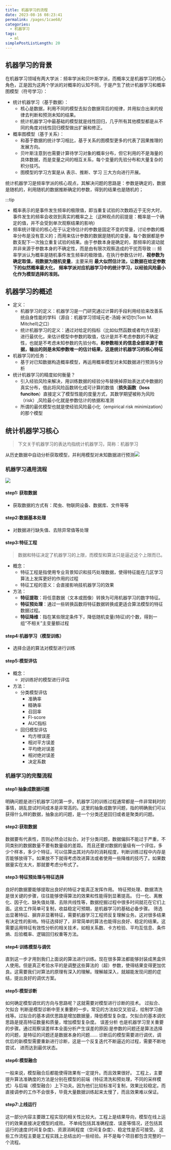 ```yaml
---
title: 机器学习的流程
date: 2023-08-16 08:23:41
permalink: /pages/1cae68/
categories:
  - 机器学习
tags:
  - ml
simplePostListLength: 20
---
```

## 机器学习的背景
在机器学习领域有两大学派：频率学派和贝叶斯学派，而概率又是机器学习的核心角色，正是因为这两个学派的对概率的认知不同，于是产生了统计机器学习和概率图模型（符号学习）：

- 统计机器学习（基于数据）：
   - 核心是数据，利用不同的模型去拟合数据背后的规律，并用拟合出来的规律去判断和预测未知的结果。
   - 统计机器学习中最基础的模型就是线性回归，几乎所有其他模型都是从不同的角度对线性回归模型做出扩展和修正。
- 概率图模型（基于关系）：
   - 和基于数据的统计学习相比，基于关系的图模型更多的代表了因果推理的发展方向。
   - 贝叶斯注意到也需要计算待学习对象的概率分布，但它利用的不是海量的具体数据，而是变量之间的相互关系，每个变量的先验分布和大量复杂的积分技巧。
   - 图模型的学习方案是从 表示、推断、学习 三大方向进行开展。

统计机器学习是频率学派的核心观点，其解决问题的思路是：参数是确定的，数据是随机的，利用随机的数据推断确定的参数，得到的结果也是随机的；

:::tip

- 概率表示的是事件发生频率的极限值，即当重复试验的次数趋近于无穷大时，事件发生的频率会收敛到真实的概率之上（这种观点的前提是：概率是一个确定的值，并不会受到单次观察结果的影响）
- 频率统计理论的核心在于认定待估计的参数是固定不变的常量，讨论参数的概率分布是没有意义的；而用来估计参数的数据是随机的变量，每个数据都是参数支配下一次独立重复试验的结果。由于参数本身是确定的，那频率的波动就并非来源于参数本身的不确定性，而是由有限次观察造成的干扰而导致
:::
频率学派认为概率是随机事件发生频率的极限值，在执行参数估计时，**视参数为确定取值，视数据为随机变量**，主要采用 **最大似然估计法，让数据在给定参数下的似然概率最大化，**
**频率学派对应机器学习中的统计学习，以经验风险最小化作为模型选择的准则。**
## 机器学习的概述

- 定义：
   - 机器学习的定义：机器学习是一门研究通过计算的手段利用经验来改善系统自身性能的学科（源自：机器学习领域元老-汤姆·米切尔(Tom M. Mitchell)之口）
   - 统计机器学习的定义：通过对给定的指标（比如似然函数或者均方误差）进行最优化，来估计模型中参数的取值，估计是并不考虑参数的不确定性，也就是不考虑未知参数的先验分布。**和参数相关的信息全部来源于数据，输出的则是未知参数唯一的估计结果，这是统计机器学习的核心特征**
- 机器学习的任务：
   - 基于对已知数据构造概率模型，再运用概率模型对未知数据进行预测与分析
- 统计机器学习的精度如何衡量？
   - 引入经验风险来解决，用训练数据的经验分布替换掉原始表达式中数据的真实分布，借此将风险函数转化成可计算的数值（**损失函数（loss funciton**）直接定义了模型性能的度量方式，其数学期望被称为风险（risk）,风险最小化就是参数估计的依据和准测
   - 所谓的最优模型也就是使经验风险最小化（empirical risk minimization）的那个模型

## 统计机器学习核心
> 下文关于机器学习的表达均指统计机器学习，简称：机器学习

从历史数据中自动分析获取模型，并利用模型对未知数据进行预测![](https://cdn.staticaly.com/gh/sswfive/blog-pic@main/20230810/image.z212mi7o1og.png#id=hqu47&originHeight=650&originWidth=1509&originalType=binary&ratio=1&rotation=0&showTitle=false&status=done&style=none&title=)

### 机器学习通用流程
![](https://cdn.staticaly.com/gh/sswfive/blog-pic@main/20230810/image.oqfcxupoqs0.webp#id=WoL2w&originHeight=666&originWidth=1565&originalType=binary&ratio=1&rotation=0&showTitle=false&status=done&style=none&title=)
#### step1: 获取数据

- 获取数据的方式有：爬虫、物联网设备、数据库、文件等等
#### step2:数据基本处理

- 对数据进行缺失值、去除异常值等处理
#### step3:特征工程
> 数据和特征决定了机器学习的上限，而模型和算法只是逼近这个上限而已。

- 概念：
   - 特征工程是指使用专业背景知识和技巧处理数据，使得特征能在几区学习算法上发挥更好的作用的过程
   - 特征工程的意义：会直接影响技机器学习的效果
- 方法：
   - **特征提取**：将任意数据（文本或图像）转换为可用机器学习的数字特征。
   - **特征预处理**：通过一些转换函数将特征数据转换成更适合算法模型的特征数据过程。
   - **特征降维**：指在某些限定条件下，降低随机变量(特征)的个数，得到一组“不相关”主变量额过程
#### step4:机器学习（模型训练）

- 选择合适的算法对模型进行训练
#### step5:模型评估

- 概念：
   - 对训练好的模型进行评估
- 方法：
   - 分类模型评估
      - 准确率
      - 精确率
      - 召回率
      - Fl-score
      - AUC指标
   - 回归模型评估
      - 均方根误差
      - 相对平方误差
      - 平均绝对误差
      - 相对绝对误差
      - 决定系数
### 机器学习的完整流程
#### step1:抽象成数据问题
明确问题是进行机器学习的第一步。机器学习的训练过程通常都是一件非常耗时的事情，胡乱尝试时间成本是非常高的。这里的抽象成数学问题，指的明确我们可以获得什么样的数据，抽象出的问题，是一个分类还是回归或者是聚类的问题。
#### step2:获取数据
数据要有代表性，否则必然会过拟合。对于分类问题，数据偏斜不能过于严重，不同类别的数据数量不要有数量级的差距。
而且还要对数据的量级有一个评估，多少个样本，多少个特征，可以估算出其对内存的消耗程度，判断训练过程中内存是否能够放得下。如果放不下就得考虑改进算法或者使用一些降维的技巧了。如果数据量实在太大，那就要考虑分布式了。
#### step3:特征预处理与特征选择
良好的数据要能够提取出良好的特征才能真正发挥作用。
特征预处理、数据清洗是很关键的步骤，往往能够使得算法的效果和性能得到显著提高。
归一化、离散化、因子化、缺失值处理、去除共线性等，数据挖掘过程中很多时间就花在它们上面。这些工作简单可复制，收益稳定可预期，是机器学习的基础必备步骤。
筛选出显著特征、摒弃非显著特征，需要机器学习工程师反复理解业务。这对很多结果有决定性的影响。特征选择好了，非常简单的算法也能得出良好、稳定的结果。这需要运用特征有效性分析的相关技术，如相关系数、卡方检验、平均互信息、条件熵、后验概率、逻辑回归权重等方法。
#### step4:训练模型与调优
直到这一步才用到我们上面说的算法进行训练。现在很多算法都能够封装成黑盒供人使用。但是真正考验水平的是调整这些算法的（超）参数，使得结果变得更加优良。这需要我们对算法的原理有深入的理解。理解越深入，就越能发现问题的症结，提出良好的调优方案。
#### step5:模型诊断
如何确定模型调优的方向与思路呢？这就需要对模型进行诊断的技术。
过拟合、欠拟合 判断是模型诊断中至关重要的一步。常见的方法如交叉验证，绘制学习曲线等。过拟合的基本调优思路是增加数据量，降低模型复杂度。欠拟合的基本调优思路是提高特征数量和质量，增加模型复杂度。
误差分析 也是机器学习至关重要的步骤。通过观察误差样本全面分析产生误差的原因:是参数的问题还是算法选择的问题，是特征的问题还是数据本身的问题……
诊断后的模型需要进行调优，调优后的新模型需要重新进行诊断，这是一个反复迭代不断逼近的过程，需要不断地尝试， 进而达到最优状态。
#### step6:模型融合
一般来说，模型融合后都能使得效果有一定提升。而且效果很好。
工程上，主要提升算法准确度的方法是分别在模型的前端（特征清洗和预处理，不同的采样模式）与后端（模型融合）上下功夫。因为他们比较标准可复制，效果比较稳定。而直接调参的工作不会很多，毕竟大量数据训练起来太慢了，而且效果难以保证。
#### step7:上线运行
这一部分内容主要跟工程实现的相关性比较大。工程上是结果导向，模型在线上运行的效果直接决定模型的成败。 不单纯包括其准确程度、误差等情况，还包括其运行的速度(时间复杂度)、资源消耗程度（空间复杂度）、稳定性是否可接受。
这些工作流程主要是工程实践上总结出的一些经验。并不是每个项目都包含完整的一个流程。
